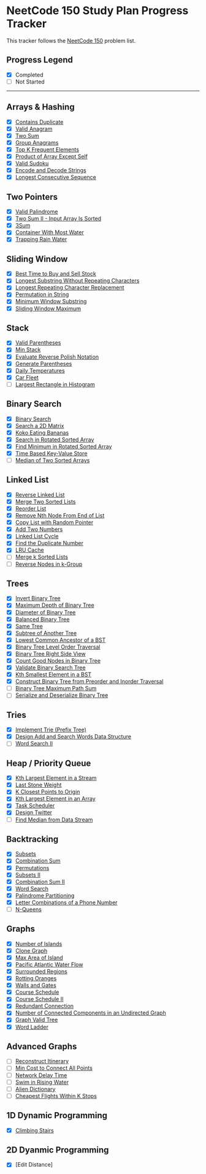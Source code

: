 
# NeetCode 150 Study Plan Progress Tracker

This tracker follows the [NeetCode 150](https://neetcode.io/practice?tab=neetcode150) problem list.

## Progress Legend

- [x] Completed
- [ ] Not Started

---

## Arrays & Hashing

- [x] [Contains Duplicate](https://leetcode.com/problems/contains-duplicate/)
- [x] [Valid Anagram](https://leetcode.com/problems/valid-anagram/)
- [x] [Two Sum](https://leetcode.com/problems/two-sum/)
- [x] [Group Anagrams](https://leetcode.com/problems/group-anagrams/)
- [x] [Top K Frequent Elements](https://leetcode.com/problems/top-k-frequent-elements/)
- [x] [Product of Array Except Self](https://leetcode.com/problems/product-of-array-except-self/)
- [x] [Valid Sudoku](https://leetcode.com/problems/valid-sudoku/)
- [x] [Encode and Decode Strings](https://leetcode.com/problems/encode-and-decode-strings/)
- [x] [Longest Consecutive Sequence](https://leetcode.com/problems/longest-consecutive-sequence/)

## Two Pointers

- [x] [Valid Palindrome](https://leetcode.com/problems/valid-palindrome/)
- [x] [Two Sum II - Input Array Is Sorted](https://leetcode.com/problems/two-sum-ii-input-array-is-sorted/)
- [x] [3Sum](https://leetcode.com/problems/3sum/)
- [x] [Container With Most Water](https://leetcode.com/problems/container-with-most-water/)
- [x] [Trapping Rain Water](https://leetcode.com/problems/trapping-rain-water/)

## Sliding Window

- [x] [Best Time to Buy and Sell Stock](https://leetcode.com/problems/best-time-to-buy-and-sell-stock/)
- [x] [Longest Substring Without Repeating Characters](https://leetcode.com/problems/longest-substring-without-repeating-characters/)
- [x] [Longest Repeating Character Replacement](https://leetcode.com/problems/longest-repeating-character-replacement/)
- [x] [Permutation in String](https://leetcode.com/problems/permutation-in-string/)
- [x] [Minimum Window Substring](https://leetcode.com/problems/minimum-window-substring/)
- [x] [Sliding Window Maximum](https://leetcode.com/problems/sliding-window-maximum/)

## Stack

- [x] [Valid Parentheses](https://leetcode.com/problems/valid-parentheses/)
- [x] [Min Stack](https://leetcode.com/problems/min-stack/)
- [x] [Evaluate Reverse Polish Notation](https://leetcode.com/problems/evaluate-reverse-polish-notation/)
- [x] [Generate Parentheses](https://leetcode.com/problems/generate-parentheses/)
- [x] [Daily Temperatures](https://leetcode.com/problems/daily-temperatures/)
- [x] [Car Fleet](https://leetcode.com/problems/car-fleet/)
- [ ] [Largest Rectangle in Histogram](https://leetcode.com/problems/largest-rectangle-in-histogram/)

## Binary Search

- [x] [Binary Search](https://leetcode.com/problems/binary-search/)
- [x] [Search a 2D Matrix](https://leetcode.com/problems/search-a-2d-matrix/)
- [x] [Koko Eating Bananas](https://leetcode.com/problems/koko-eating-bananas/)
- [x] [Search in Rotated Sorted Array](https://leetcode.com/problems/search-in-rotated-sorted-array/)
- [x] [Find Minimum in Rotated Sorted Array](https://leetcode.com/problems/find-minimum-in-rotated-sorted-array/)
- [x] [Time Based Key-Value Store](https://leetcode.com/problems/time-based-key-value-store/)
- [ ] [Median of Two Sorted Arrays](https://leetcode.com/problems/median-of-two-sorted-arrays/)

## Linked List

- [x] [Reverse Linked List](https://leetcode.com/problems/reverse-linked-list/)
- [x] [Merge Two Sorted Lists](https://leetcode.com/problems/merge-two-sorted-lists/)
- [x] [Reorder List](https://leetcode.com/problems/reorder-list/)
- [x] [Remove Nth Node From End of List](https://leetcode.com/problems/remove-nth-node-from-end-of-list/)
- [x] [Copy List with Random Pointer](https://leetcode.com/problems/copy-list-with-random-pointer/)
- [x] [Add Two Numbers](https://leetcode.com/problems/add-two-numbers/)
- [x] [Linked List Cycle](https://leetcode.com/problems/linked-list-cycle/)
- [x] [Find the Duplicate Number](https://leetcode.com/problems/find-the-duplicate-number/)
- [x] [LRU Cache](https://leetcode.com/problems/lru-cache/)
- [ ] [Merge k Sorted Lists](https://leetcode.com/problems/merge-k-sorted-lists/)
- [ ] [Reverse Nodes in k-Group](https://leetcode.com/problems/reverse-nodes-in-k-group/)

## Trees

- [x] [Invert Binary Tree](https://leetcode.com/problems/invert-binary-tree/)
- [x] [Maximum Depth of Binary Tree](https://leetcode.com/problems/maximum-depth-of-binary-tree/)
- [x] [Diameter of Binary Tree](https://leetcode.com/problems/diameter-of-binary-tree/)
- [x] [Balanced Binary Tree](https://leetcode.com/problems/balanced-binary-tree/)
- [x] [Same Tree](https://leetcode.com/problems/same-tree/)
- [x] [Subtree of Another Tree](https://leetcode.com/problems/subtree-of-another-tree/)
- [x] [Lowest Common Ancestor of a BST](https://leetcode.com/problems/lowest-common-ancestor-of-a-binary-search-tree/)
- [x] [Binary Tree Level Order Traversal](https://leetcode.com/problems/binary-tree-level-order-traversal/)
- [x] [Binary Tree Right Side View](https://leetcode.com/problems/binary-tree-right-side-view/)
- [x] [Count Good Nodes in Binary Tree](https://leetcode.com/problems/count-good-nodes-in-binary-tree/)
- [x] [Validate Binary Search Tree](https://leetcode.com/problems/validate-binary-search-tree/)
- [x] [Kth Smallest Element in a BST](https://leetcode.com/problems/kth-smallest-element-in-a-bst/)
- [x] [Construct Binary Tree from Preorder and Inorder Traversal](https://leetcode.com/problems/construct-binary-tree-from-preorder-and-inorder-traversal/)
- [ ] [Binary Tree Maximum Path Sum](https://leetcode.com/problems/binary-tree-maximum-path-sum/)
- [ ] [Serialize and Deserialize Binary Tree](https://leetcode.com/problems/serialize-and-deserialize-binary-tree/)

## Tries

- [x] [Implement Trie (Prefix Tree)](https://leetcode.com/problems/implement-trie-prefix-tree/)
- [x] [Design Add and Search Words Data Structure](https://leetcode.com/problems/design-add-and-search-words-data-structure/)
- [ ] [Word Search II](https://leetcode.com/problems/word-search-ii/)

## Heap / Priority Queue

- [x] [Kth Largest Element in a Stream](https://leetcode.com/problems/kth-largest-element-in-a-stream/)
- [x] [Last Stone Weight](https://leetcode.com/problems/last-stone-weight/)
- [x] [K Closest Points to Origin](https://leetcode.com/problems/k-closest-points-to-origin/)
- [x] [Kth Largest Element in an Array](https://leetcode.com/problems/kth-largest-element-in-an-array/)
- [x] [Task Scheduler](https://leetcode.com/problems/task-scheduler/)
- [x] [Design Twitter](https://leetcode.com/problems/design-twitter/)
- [ ] [Find Median from Data Stream](https://leetcode.com/problems/find-median-from-data-stream/)

## Backtracking

- [x] [Subsets](https://leetcode.com/problems/subsets/)
- [x] [Combination Sum](https://leetcode.com/problems/combination-sum/)
- [x] [Permutations](https://leetcode.com/problems/permutations/)
- [x] [Subsets II](https://leetcode.com/problems/subsets-ii/)
- [x] [Combination Sum II](https://leetcode.com/problems/combination-sum-ii/)
- [x] [Word Search](https://leetcode.com/problems/word-search/)
- [x] [Palindrome Partitioning](https://leetcode.com/problems/palindrome-partitioning/)
- [x] [Letter Combinations of a Phone Number](https://leetcode.com/problems/letter-combinations-of-a-phone-number/)
- [ ] [N-Queens](https://leetcode.com/problems/n-queens/)

## Graphs

- [x] [Number of Islands](https://leetcode.com/problems/number-of-islands/)
- [x] [Clone Graph](https://leetcode.com/problems/clone-graph/)
- [x] [Max Area of Island](https://leetcode.com/problems/max-area-of-island/)
- [x] [Pacific Atlantic Water Flow](https://leetcode.com/problems/pacific-atlantic-water-flow/)
- [x] [Surrounded Regions](https://leetcode.com/problems/surrounded-regions/)
- [x] [Rotting Oranges](https://leetcode.com/problems/rotting-oranges/)
- [x] [Walls and Gates](https://leetcode.com/problems/walls-and-gates/)
- [x] [Course Schedule](https://leetcode.com/problems/course-schedule/)
- [x] [Course Schedule II](https://leetcode.com/problems/course-schedule-ii/)
- [x] [Redundant Connection](https://leetcode.com/problems/redundant-connection/)
- [x] [Number of Connected Components in an Undirected Graph](https://leetcode.com/problems/number-of-connected-components-in-an-undirected-graph/)
- [x] [Graph Valid Tree](https://leetcode.com/problems/graph-valid-tree/)
- [x] [Word Ladder](https://leetcode.com/problems/word-ladder/)

## Advanced Graphs

- [ ] [Reconstruct Itinerary](https://leetcode.com/problems/reconstruct-itinerary/)
- [ ] [Min Cost to Connect All Points](https://leetcode.com/problems/min-cost-to-connect-all-points/)
- [ ] [Network Delay Time](https://leetcode.com/problems/network-delay-time/)
- [ ] [Swim in Rising Water](https://leetcode.com/problems/swim-in-rising-water/)
- [ ] [Alien Dictionary](https://leetcode.com/problems/alien-dictionary/)
- [ ] [Cheapest Flights Within K Stops](https://leetcode.com/problems/cheapest-flights-within-k-stops/)

## 1D Dynamic Programming

- [x] [Climbing Stairs](https://leetcode.com/problems/climbing-stairs/)

## 2D Dyanmic Programming
- [x] [Edit Distance]

